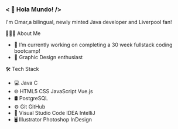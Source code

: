 ### < 👋 Hola Mundo! />

I'm Omar,a bilingual, newly minted Java developer and Liverpool fan!

👨🏻‍💻  About Me
- 🔭 I’m currently working on completing a 30 week fullstack coding bootcamp!
- 🌱 Graphic Design enthusiast

🛠  Tech Stack
- 💻  Java C 
- 🌐  HTML5 CSS JavaScript Vue.js
- 🛢   PostgreSQL
- ⚙️  Git GitHub 
- 🔧  Visual Studio Code IDEA IntelliJ
- 🖥  Illustrator Photoshop InDesign



<!--
**Jdevv96/Jdevv96** is a ✨ _special_ ✨ repository because its `README.md` (this file) appears on your GitHub profile.

Here are some ideas to get you started:


- 🌱 I’m currently learning ...
- 👯 I’m looking to collaborate on ...
- 🤔 I’m looking for help with ...
- 💬 Ask me about ...
- 📫 How to reach me: ...
- 😄 Pronouns: ...
- ⚡ Fun fact: ...
-->
